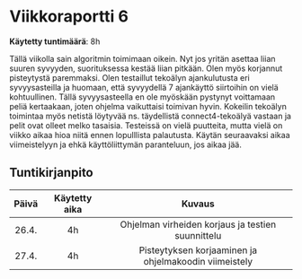 # Viikkoraportti 6

**Käytetty tuntimäärä**: 8h

Tällä viikolla sain algoritmin toimimaan oikein. Nyt jos yritän asettaa liian suuren syvyyden, suorituksessa kestää liian pitkään. Olen myös korjannut pisteytystä paremmaksi. 
Olen testaillut tekoälyn ajankulutusta eri syvyysasteilla ja huomaan, että syvyydellä 7 ajankäyttö siirtoihin on vielä kohtuullinen. Tällä syvyysasteella en ole myöskään pystynyt voittamaan peliä kertaakaan, joten ohjelma vaikuttaisi toimivan hyvin. Kokeilin tekoälyn toimintaa myös netistä löytyvää ns. täydellistä connect4-tekoälyä vastaan ja pelit ovat olleet melko tasaisia. Testeissä on vielä puutteita, mutta vielä on viikko aikaa hioa niitä ennen lopulllista palautusta. Käytän seuraavaksi aikaa viimeistelyyn ja ehkä käyttöliittymän paranteluun, jos aikaa jää.

## Tuntikirjanpito

| Päivä | Käytetty aika |             Kuvaus                                     |
| :---: | :-----------: |  :----------------------------:                        |
| 26.4.  |      4h       | Ohjelman virheiden korjaus ja testien suunnittelu     |
| 27.4.  |      4h       | Pisteytyksen korjaaminen ja ohjelmakoodin viimeistely |

